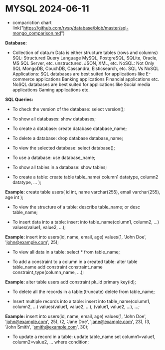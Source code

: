 # MYSQL 2024-06-11
- compariction chart link("https://github.com/rvsp/database/blob/master/sql-mongo_comparison.md")

**Database:**
    
   - Collection of data.m Data is either structure tables (rows and columns)
    SQL: Structured Query Language
    MySQL, PostgreSQL, SQLite, Oracle, MS SQL Server, etc.
        unstructured.
        JSON, XML, etc.
        NoSQL: Not Only SQL
        MongoDB, CouchDB, Cassandra, Elsticsearch, etc.
        SQL Vs NoSQL Applications:
        SQL databases are best suited for applications like
        E-commerce applications
        Banking applications
        Financial applications
        etc.
        NoSQL databases are best suited for applications like
        Social media applications
        Gaming applications
        etc.

 **SQL Queries:**
   
   * To check the version of the database:
         select version();
   
   * To show all databases:
         show databases;
   
   * To create a database:
         create database database_name;

   * To delete a database:
         drop database database_name;

   * To view the selected database:
         select database();

   * To use a database:
         use database_name;

   * To show all tables in a database:
         show tables;

   * To create a table:
         create table table_name( column1 datatype, column2 datatype, ... );

   **Example:**
         create table users( id int, name varchar(255), email varchar(255), age int );

   * To view the structure of a table:
         describe table_name;
         or
         desc table_name;

   * To insert data into a table:
         insert into table_name(column1, column2, ...) values(value1, value2, ...);
 
   **Example:**
         insert into users(id, name, email, age) values(1, 'John Doe', 'john@example.com', 25);

   * To view all data in a table:
         select * from table_name;

   * To add a constraint to a column in a created table:
         alter table table_name add constraint constraint_name constraint_type(column_name, ...);
   
   **Example:**
         alter table users add constraint pk_id primary key(id);

   * To delete all the records in a table:(truncate)
         delete from table_name;
 
   * Insert multiple records into a table:
         insert into table_name(column1, column2, ...) values(value1, value2, ...), (value1, value2, ...), ...;

   **Example:**
         insert into users(id, name, email, age) values(1, 'John Doe', 'john@example.com', 25), (2, 'Jane Doe',
         'jane@example.com', 23), (3, 'John Smith', 'smith@example.com', 30);

   * To update a record in a table:
         update table_name set column1=value1, column2=value2, ... where condition;
